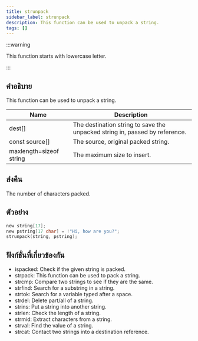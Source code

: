 ```yaml
---
title: strunpack
sidebar_label: strunpack
description: This function can be used to unpack a string.
tags: []
---
```


:::warning

This function starts with lowercase letter.

:::

## คำอธิบาย

This function can be used to unpack a string.

| Name                    | Description                                                                 |
| ----------------------- | --------------------------------------------------------------------------- |
| dest[]                  | The destination string to save the unpacked string in, passed by reference. |
| const source[]          | The source, original packed string.                                         |
| maxlength=sizeof string | The maximum size to insert.                                                 |

## ส่งคืน

The number of characters packed.

## ตัวอย่าง

```c
new string[17];
new pstring[17 char] = !"Hi, how are you?";
strunpack(string, pstring);
```

## ฟังก์ชั่นที่เกี่ยวข้องกัน

- ispacked: Check if the given string is packed.
- strpack: This function can be used to pack a string.
- strcmp: Compare two strings to see if they are the same.
- strfind: Search for a substring in a string.
- strtok: Search for a variable typed after a space.
- strdel: Delete part/all of a string.
- strins: Put a string into another string.
- strlen: Check the length of a string.
- strmid: Extract characters from a string.
- strval: Find the value of a string.
- strcat: Contact two strings into a destination reference.
